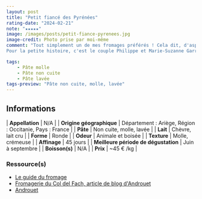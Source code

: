 ```yaml
---
layout: post
title: "Petit fiancé des Pyrénées"
rating-date: "2024-02-21"
note: "★★★★★"
image: /images/posts/petit-fiance-pyrenees.jpg
image-credit: Photo prise par moi-même
comment: "Tout simplement un de mes fromages préférés ! Cela dit, d'aspect il reprend  la forme du Reblochon avec une pâte lavée aux couleurs orangées. En bouche il est plus puissant, offrant des saveurs caprines équilibrées et parfumées de notes florales, de paille et de noisettes. Il est également plus crémeux, l'équilibre entre la pâte onctueuse et la croûte plus prononcée est un délice pour les papilles. À l'odeur, il offre des senteurs animales et boisées, assez puissantes.<br><br>
Pour la petite histoire, c'est le couple Philippe et Marie-Suzanne Garros qui fabrique cette pépite dans les Pyrénées ariégeoises, sous le Col del Fach. J'ai pour objectif de goûter tous leurs fromages !"

tags:
    - Pâte molle
    - Pâte non cuite
    - Pâte lavée
tags-preview: "Pâte non cuite, molle, lavée"
---
```


## Informations

| **Appellation** | N/A |
| **Origine géographique** | Département : Ariège, Région : Occitanie, Pays : France   |
| **Pâte** | Non cuite, molle, lavée |
| **Lait** | Chèvre, lait cru |
| **Forme** | Ronde |
| **Odeur** | Animale et boisée |
| **Texture** | Molle, crémeuse |
| **Affinage** | 45 jours |
| **Meilleure période de dégustation** | Juin à septembre |
| **Boisson(s)** | N/A |
| **Prix** | ~45 € /kg |

### Ressource(s)
* [Le guide du fromage](https://www.leguidedufromage.com/le-petit-fiance-des-pyrenees-io590.html)
* [Fromagerie du Col del Fach, article de blog d'Androuet](https://androuet.com/producteur-androuet-details.php?id=7)
* [Androuet](https://androuet.com/fianc%C3%A9-des-pyr%C3%A9n%C3%A9es-62.html)
